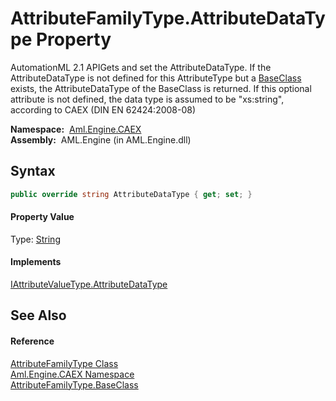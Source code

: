 AttributeFamilyType.AttributeDataType Property
==============================================
AutomationML 2.1 APIGets and set the AttributeDataType. If the AttributeDataType is not defined for this AttributeType but a [BaseClass][1] exists, the AttributeDataType of the BaseClass is returned. If this optional attribute is not defined, the data type is assumed to be "xs:string", according to CAEX (DIN EN 62424:2008-08)

  **Namespace:**  [Aml.Engine.CAEX][2]  
  **Assembly:**  AML.Engine (in AML.Engine.dll)

Syntax
------

```csharp
public override string AttributeDataType { get; set; }
```

#### Property Value
Type: [String][3]
#### Implements
[IAttributeValueType.AttributeDataType][4]  


See Also
--------

#### Reference
[AttributeFamilyType Class][5]  
[Aml.Engine.CAEX Namespace][2]  
[AttributeFamilyType.BaseClass][1]  

[1]: BaseClass.md
[2]: ../README.md
[3]: https://docs.microsoft.com/dotnet/api/system.string
[4]: ../IAttributeValueType/AttributeDataType.md
[5]: README.md
[6]: https://www.automationml.org
[7]: ../../icons/logoShade.png